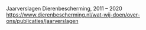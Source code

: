 Jaarverslagen Dierenbescherming, 2011 – 2020   https://www.dierenbescherming.nl/wat-wij-doen/over-ons/publicaties/jaarverslagen    